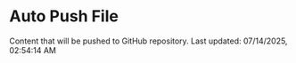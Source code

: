 # Auto Push File

Content that will be pushed to GitHub repository.
Last updated: 07/14/2025, 02:54:14 AM